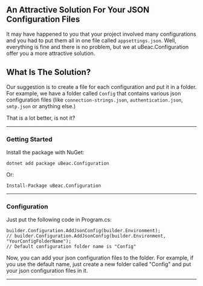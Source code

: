 ﻿## An Attractive Solution For Your JSON Configuration Files
It may have happened to you that your project involved many configurations and you had to put them all in one file called ``appsettings.json``. Well, everything is fine and there is no problem, but we at uBeac.Configuration offer you a more attractive solution.
## What Is The Solution?
Our suggestion is to create a file for each configuration and put it in a folder.
For example, we have a folder called ``Config`` that contains various json configuration files (like ``connection-strings.json``, ``authentication.json``, ``smtp.json`` or anything else.)

That is a lot better, is not it?
***
### Getting Started
Install the package with NuGet:
```
dotnet add package uBeac.Configuration
```
Or:
```
Install-Package uBeac.Configuration
```
***
### Configuration
Just put the following code in Program.cs:
```
builder.Configuration.AddJsonConfig(builder.Environment);
// builder.Configuration.AddJsonConfig(builder.Environment, "YourConfigFolderName");
// Default configuration folder name is "Config"
```
Now, you can add your json configuration files to the folder.
For example, if you use the default name, just create a new folder called "Config" and put your json configuration files in it.
***